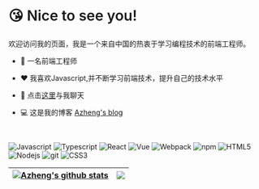 <p align="left" style="font-size:28px;font-weight:600">😘 Nice to see you!</p>


欢迎访问我的页面，我是一个来自中国的热衷于学习编程技术的前端工程师。

- 💼 一名前端工程师

- ❤️ 我喜欢Javascript,并不断学习前端技术，提升自己的技术水平

- 💬 点击[这里](https://github.com/azheng-bot/azheng-bot/issues)与我聊天

- 💻 这是我的博客 [Azheng's blog](www.azheng.work)

<br />

![Javascript](https://img.shields.io/badge/Javascript-a?logo=Javascript&color=f7df1e&labelColor=0&logoColor=fff) ![Typescript](https://img.shields.io/badge/Typescript-a?logo=Typescript&color=007cd0&labelColor=0&logoColor=fff) ![React](https://img.shields.io/badge/React-a?logo=React&color=3bbbe2&labelColor=0&logoColor=fff) ![Vue](https://img.shields.io/badge/Vue-a?logo=Vue.js&color=41b883&labelColor=0&logoColor=fff) ![Webpack](https://img.shields.io/badge/Webpack-a?logo=Webpack&color=92d9ff&labelColor=0&logoColor=fff) ![npm](https://img.shields.io/badge/npm-a?logo=npm&color=cb0000&labelColor=0&logoColor=fff) ![HTML5](https://img.shields.io/badge/HTML5-a?logo=HTML5&color=df5522&labelColor=0&logoColor=fff) ![Nodejs](https://img.shields.io/badge/Nodejs-a?logo=Node.js&color=43853e&labelColor=0&logoColor=fff) ![git](https://img.shields.io/badge/git-a?logo=git&color=ec5733&labelColor=0&logoColor=fff) ![CSS3](https://img.shields.io/badge/CSS3-a?logo=CSS3&color=036fba&labelColor=0&logoColor=fff)

| <a href="https://github.com/azheng-bot/github-readme-stats"><img align="center" src="https://github-readme-stats.vercel.app/api?username=azheng-bot&show_icons=true&include_all_commits=true&theme=buefy&hide_border=true" alt="Azheng's github stats" /></a> | <a href="https://github.com/azheng-bot/github-readme-stats"><img align="center" src="https://github-readme-stats.vercel.app/api/top-langs/?username=azheng-bot&layout=compact&theme=buefy&hide_border=true" /></a> |
| ------------- | ------------- |

